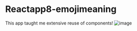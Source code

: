 # Reactapp8-emojimeaning
This app taught me extensive reuse of components!
![image](https://user-images.githubusercontent.com/111981040/210636837-2c1f89a9-5ce2-42c1-adbc-e433b0b1dcc2.png)

